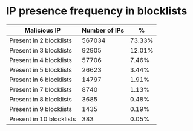 # IP presence frequency in blocklists
| Malicious IP | Number of IPs | % |
|----|----|----|
| Present in 2 blocklists | 567034 | 73.33% |
| Present in 3 blocklists | 92905 | 12.01% |
| Present in 4 blocklists | 57706 | 7.46% |
| Present in 5 blocklists | 26623 | 3.44% |
| Present in 6 blocklists | 14797 | 1.91% |
| Present in 7 blocklists | 8740 | 1.13% |
| Present in 8 blocklists | 3685 | 0.48% |
| Present in 9 blocklists | 1435 | 0.19% |
| Present in 10 blocklists | 383 | 0.05% |
